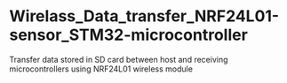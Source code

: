 # Wirelass_Data_transfer_NRF24L01-sensor_STM32-microcontroller
Transfer data stored in SD card between host and receiving microcontrollers using NRF24L01 wireless module

